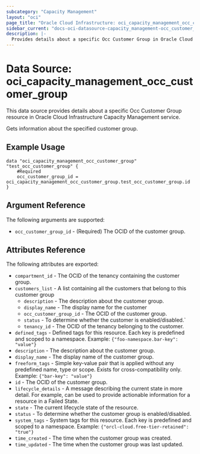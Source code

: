 ```yaml
---
subcategory: "Capacity Management"
layout: "oci"
page_title: "Oracle Cloud Infrastructure: oci_capacity_management_occ_customer_group"
sidebar_current: "docs-oci-datasource-capacity_management-occ_customer_group"
description: |-
  Provides details about a specific Occ Customer Group in Oracle Cloud Infrastructure Capacity Management service
---
```


# Data Source: oci_capacity_management_occ_customer_group
This data source provides details about a specific Occ Customer Group resource in Oracle Cloud Infrastructure Capacity Management service.

Gets information about the specified customer group.


## Example Usage

```hcl
data "oci_capacity_management_occ_customer_group" "test_occ_customer_group" {
	#Required
	occ_customer_group_id = oci_capacity_management_occ_customer_group.test_occ_customer_group.id
}
```

## Argument Reference

The following arguments are supported:

* `occ_customer_group_id` - (Required) The OCID of the customer group. 


## Attributes Reference

The following attributes are exported:

* `compartment_id` - The OCID of the tenancy containing the customer group.
* `customers_list` - A list containing all the customers that belong to this customer group
	* `description` - The description about the customer group.
	* `display_name` - The display name for the customer
	* `occ_customer_group_id` - The OCID of the customer group.
	* `status` - To determine whether the customer is enabled/disabled.`
	* `tenancy_id` - The OCID of the tenancy belonging to the customer.
* `defined_tags` - Defined tags for this resource. Each key is predefined and scoped to a namespace. Example: `{"foo-namespace.bar-key": "value"}` 
* `description` - The description about the customer group.
* `display_name` - The display name of the customer group.
* `freeform_tags` - Simple key-value pair that is applied without any predefined name, type or scope. Exists for cross-compatibility only. Example: `{"bar-key": "value"}` 
* `id` - The OCID of the customer group.
* `lifecycle_details` - A message describing the current state in more detail. For example, can be used to provide actionable information for a resource in a Failed State.
* `state` - The current lifecycle state of the resource.
* `status` - To determine whether the customer group is enabled/disabled.
* `system_tags` - System tags for this resource. Each key is predefined and scoped to a namespace. Example: `{"orcl-cloud.free-tier-retained": "true"}` 
* `time_created` - The time when the customer group was created.
* `time_updated` - The time when the customer group was last updated.

